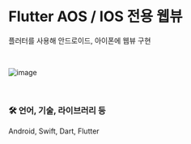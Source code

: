 # Flutter AOS / IOS 전용 웹뷰

플러터를 사용해 안드로이드, 아이폰에 웹뷰 구현

<br>

![image](https://github.com/MJH39088/FlutterWebViewPj/assets/104211982/84daca22-0e68-4280-aa41-025d40b3bcd9)

<br>

### 🛠️ 언어, 기술, 라이브러리 등

Android, Swift, Dart, Flutter
